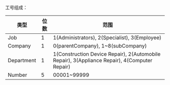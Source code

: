 工号组成：


|类型|位数|范围|
|--|--|--|
|Job|1|1(Administrators), 2(Specialist), 3(Employee)|
|Company|1|0(parentCompany), 1~8(subCompany)|
|Department|1|1(Construction Device Repair), 2(Automobile Repair), 3(Appliance Repair), 4(Computer Repair)|
|Number|5|00001~99999|